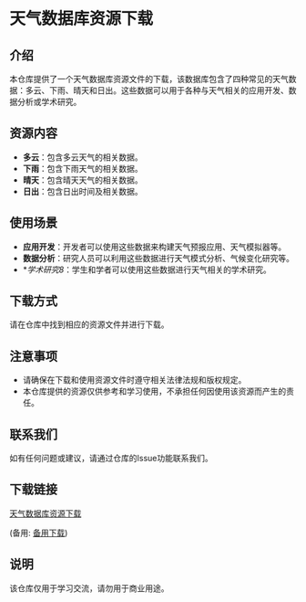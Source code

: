 # 天气数据库资源下载

## 介绍

本仓库提供了一个天气数据库资源文件的下载，该数据库包含了四种常见的天气数据：多云、下雨、晴天和日出。这些数据可以用于各种与天气相关的应用开发、数据分析或学术研究。

## 资源内容

- **多云**：包含多云天气的相关数据。
- **下雨**：包含下雨天气的相关数据。
- **晴天**：包含晴天天气的相关数据。
- **日出**：包含日出时间及相关数据。

## 使用场景

- **应用开发**：开发者可以使用这些数据来构建天气预报应用、天气模拟器等。
- **数据分析**：研究人员可以利用这些数据进行天气模式分析、气候变化研究等。
- **学术研究8*：学生和学者可以使用这些数据进行天气相关的学术研究。

## 下载方式

请在仓库中找到相应的资源文件并进行下载。

## 注意事项

- 请确保在下载和使用资源文件时遵守相关法律法规和版权规定。
- 本仓库提供的资源仅供参考和学习使用，不承担任何因使用该资源而产生的责任。

## 联系我们

如有任何问题或建议，请通过仓库的Issue功能联系我们。

## 下载链接
[天气数据库资源下载](https://pan.quark.cn/s/d1630e5cd9dd) 

(备用: [备用下载](https://pan.baidu.com/s/1YKMZ6LQvmvzxp0xNRBOptg?pwd=1234))

## 说明

该仓库仅用于学习交流，请勿用于商业用途。
